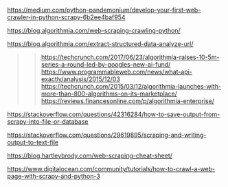 https://medium.com/python-pandemonium/develop-your-first-web-crawler-in-python-scrapy-6b2ee4baf954

https://blog.algorithmia.com/web-scraping-crawling-python/

https://blog.algorithmia.com/extract-structured-data-analyze-url/
>> https://techcrunch.com/2017/06/23/algorithmia-raises-10-5m-series-a-round-led-by-googles-new-ai-fund/
>> https://www.programmableweb.com/news/what-api-exactly/analysis/2015/12/03
>> https://techcrunch.com/2015/03/12/algorithmia-launches-with-more-than-800-algorithms-on-its-marketplace/
>> https://reviews.financesonline.com/p/algorithmia-enterprise/

https://stackoverflow.com/questions/42316284/how-to-save-output-from-scrapy-into-file-or-database

https://stackoverflow.com/questions/29619895/scraping-and-writing-output-to-text-file

https://blog.hartleybrody.com/web-scraping-cheat-sheet/

https://www.digitalocean.com/community/tutorials/how-to-crawl-a-web-page-with-scrapy-and-python-3


